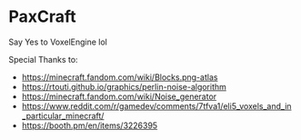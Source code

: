 # PaxCraft
Say Yes to VoxelEngine lol



Special Thanks to:
- https://minecraft.fandom.com/wiki/Blocks.png-atlas
- https://rtouti.github.io/graphics/perlin-noise-algorithm
- https://minecraft.fandom.com/wiki/Noise_generator
- https://www.reddit.com/r/gamedev/comments/7tfva1/eli5_voxels_and_in_particular_minecraft/
- https://booth.pm/en/items/3226395
